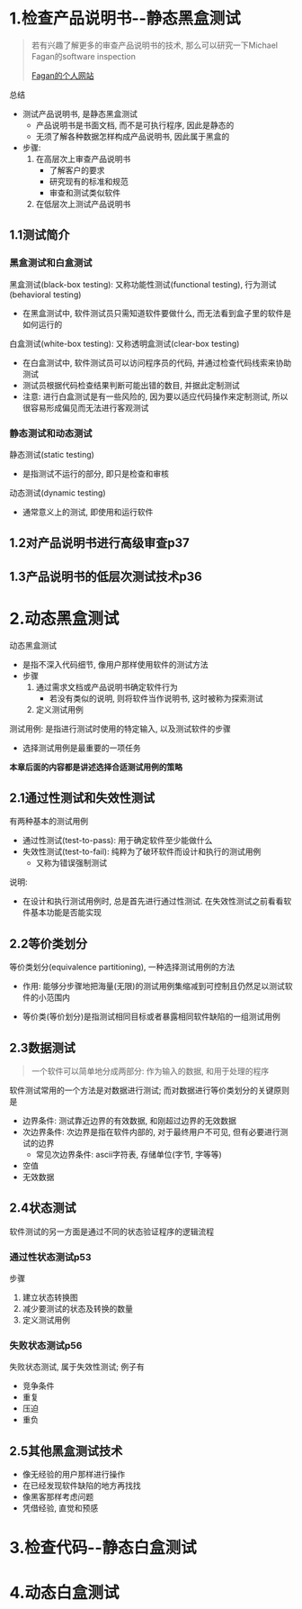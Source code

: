 # 1.检查产品说明书--静态黑盒测试

> 若有兴趣了解更多的审查产品说明书的技术, 那么可以研究一下Michael Fagan的software inspection
>
> [Fagan的个人网站](www.mfagan.com)

总结

* 测试产品说明书, 是静态黑盒测试
  * 产品说明书是书面文档, 而不是可执行程序, 因此是静态的
  * 无须了解各种数据怎样构成产品说明书, 因此属于黑盒的
* 步骤:
  1. 在高层次上审查产品说明书
     * 了解客户的要求
     * 研究现有的标准和规范
     * 审查和测试类似软件
  2. 在低层次上测试产品说明书

## 1.1测试简介

### 黑盒测试和白盒测试

黑盒测试(black-box testing): 又称功能性测试(functional testing), 行为测试(behavioral testing)

* 在黑盒测试中, 软件测试员只需知道软件要做什么, 而无法看到盒子里的软件是如何运行的

白盒测试(white-box testing): 又称透明盒测试(clear-box testing)

* 在白盒测试中, 软件测试员可以访问程序员的代码, 并通过检查代码线索来协助测试
* 测试员根据代码检查结果判断可能出错的数目, 并据此定制测试
* 注意: 进行白盒测试是有一些风险的, 因为要以适应代码操作来定制测试, 所以很容易形成偏见而无法进行客观测试

### 静态测试和动态测试

静态测试(static testing)

* 是指测试不运行的部分, 即只是检查和审核

动态测试(dynamic testing)

* 通常意义上的测试, 即使用和运行软件

## 1.2对产品说明书进行高级审查p37

## 1.3产品说明书的低层次测试技术p36

# 2.动态黑盒测试

动态黑盒测试

* 是指不深入代码细节, 像用户那样使用软件的测试方法
* 步骤
  1. 通过需求文档或产品说明书确定软件行为
     *  若没有类似的说明, 则将软件当作说明书, 这时被称为探索测试
  2. 定义测试用例

测试用例: 是指进行测试时使用的特定输入, 以及测试软件的步骤

* 选择测试用例是最重要的一项任务

**本章后面的内容都是讲述选择合适测试用例的策略**

## 2.1通过性测试和失效性测试

有两种基本的测试用例

* 通过性测试(test-to-pass): 用于确定软件至少能做什么
* 失效性测试(test-to-fail): 纯粹为了破环软件而设计和执行的测试用例
  * 又称为错误强制测试

说明: 

* 在设计和执行测试用例时, 总是首先进行通过性测试. 在失效性测试之前看看软件基本功能是否能实现

## 2.2等价类划分

等价类划分(equivalence partitioning), 一种选择测试用例的方法

* 作用: 能够分步骤地把海量(无限)的测试用例集缩减到可控制且仍然足以测试软件的小范围内

* 等价类(等价划分)是指测试相同目标或者暴露相同软件缺陷的一组测试用例

## 2.3数据测试

> 一个软件可以简单地分成两部分: 作为输入的数据, 和用于处理的程序

软件测试常用的一个方法是对数据进行测试; 而对数据进行等价类划分的关键原则是

* 边界条件: 测试靠近边界的有效数据, 和刚超过边界的无效数据
* 次边界条件: 次边界是指在软件内部的, 对于最终用户不可见, 但有必要进行测试的边界
  * 常见次边界条件: ascii字符表, 存储单位(字节, 字等等)
* 空值
* 无效数据

## 2.4状态测试

软件测试的另一方面是通过不同的状态验证程序的逻辑流程

### 通过性状态测试p53

步骤

1. 建立状态转换图
2. 减少要测试的状态及转换的数量
3. 定义测试用例

### 失败状态测试p56

失败状态测试, 属于失效性测试; 例子有

* 竞争条件
* 重复
* 压迫
* 重负

## 2.5其他黑盒测试技术

* 像无经验的用户那样进行操作
* 在已经发现软件缺陷的地方再找找
* 像黑客那样考虑问题
* 凭借经验, 直觉和预感

# 3.检查代码--静态白盒测试

# 4.动态白盒测试

